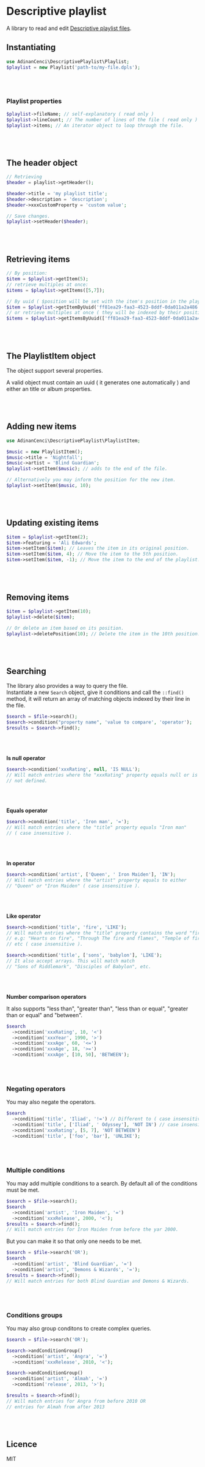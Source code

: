 # Descriptive playlist

A library to read and edit [Descriptive playlist files](https://github.com/adinan-cenci/descriptive-playlist-definition).

## Instantiating

```php
use AdinanCenci\DescriptivePlaylist\Playlist;
$playlist = new Playlist('path-to/my-file.dpls');
```

<br><br>

### Playlist properties

```php
$playlist->fileName; // self-explanatory ( read only )
$playlist->lineCount; // The number of lines of the file ( read only )
$playlist->items; // An iterator object to loop through the file.
```

<br><br>

## The header object

```php
// Retrieving
$header = playlist->getHeader();

$header->title = 'my playlist title';
$header->description = 'description';
$header->xxxCustomProperty = 'custom value';

// Save changes.
$playlist->setHeader($header);
```

<br><br>

## Retrieving items

```php
// By position:
$item = $playlist->getItem(5);
// retrieve multiples at once:
$items = $playlist->getItems([5,7]);

// By uuid ( $position will be set with the item's position in the playlist ):
$item = $playlist->getItemByUuid('ff81ea29-faa3-4523-8ddf-0da011a2a486', $position);
// or retrieve multiples at once ( they will be indexed by their position in the playlist )
$items = $playlist->getItemsByUuid(['ff81ea29-faa3-4523-8ddf-0da011a2a486', '008540f5-cf34-41ec-8b3f-9e1639695370']);


```

<br><br>

## The PlaylistItem object

The object support several properties.

A valid object must contain an uuid ( it generates one automatically ) and either an title or album properties.

<br><br>

## Adding new items

```php
use AdinanCenci\DescriptivePlaylist\PlaylistItem;

$music = new PlaylistItem();
$music->title = 'Nightfall';
$music->artist = 'Blind Guardian';
$playlist->setItem($music); // adds to the end of the file.

// Alternatively you may inform the position for the new item.
$playlist->setItem($music, 10);
```

<br><br>

## Updating existing items

```php
$item = $playlist->getItem(2);
$item->featuring = 'Ali Edwards';
$item->setItem($item); // Leaves the item in its original position.
$item->setItem($item, 4); // Move the item to the 5th position.
$item->setItem($item, -1); // Move the item to the end of the playlist.
```

<br><br>

## Removing items

```php
$item = $playlist->getItem(10);
$playlist->delete($item);

// Or delete an item based on its position.
$playlist->deletePosition(10); // Delete the item in the 10th position.
```

<br><br>

## Searching

The library also provides a way to query the file.  
Instantiate a new `Search` object, give it conditions and call the `::find()` method, 
it will return an array of matching objects indexed by their line in the file.

```php
$search = $file->search();
$search->condition("property name", 'value to compare', 'operator');
$results = $search->find();
```

<br><br>

**Is null operator**

```php
$search->condition('xxxRating', null, 'IS NULL');
// Will match entries where the "xxxRating" property equals null or is 
// not defined.
```

<br><br>

**Equals operator**

```php
$search->condition('title', 'Iron man', '=');
// Will match entries where the "title" property equals "Iron man" 
// ( case insensitive ).
```

<br><br>

**In operator**

```php
$search->condition('artist', ['Queen', ' Iron Maiden'], 'IN');
// Will match entries where the "artist" property equals to either 
// "Queen" or "Iron Maiden" ( case insensitive ).
```

<br><br>

**Like operator**

```php
$search->condition('title', 'fire', 'LIKE');
// Will match entries where the "title" property contains the word "fire"
// e.g: "Hearts on fire", "Through The fire and flames", "Temple of fire"
// etc ( case insensitive ).

$search->condition('title', ['sons', 'babylon'], 'LIKE');
// It also accept arrays. This will match match 
// "Sons of Riddlemark", "Disciples of Babylon", etc.
```

<br><br>

**Number comparison operators**

It also supports "less than", "greater than", "less than or equal", "greater than or equal" and "between".

```php
$search
  ->condition('xxxRating', 10, '<')
  ->condition('xxxYear', 1990, '>')
  ->condition('xxxAge', 60, '<=')
  ->condition('xxxAge', 18, '>=')
  ->condition('xxxAge', [10, 50], 'BETWEEN');
```

<br><br>

### Negating operators

You may also negate the operators.

```php
$search
  ->condition('title', 'Iliad', '!=') // Different to ( case insensitive ).
  ->condition('title', ['Iliad', ' Odyssey'], 'NOT IN') // case insensitive.
  ->condition('xxxRating', [5, 7], 'NOT BETWEEN')
  ->condition('title', ['foo', 'bar'], 'UNLIKE');
```

<br><br>

### Multiple conditions

You may add multiple conditions to a search.
By default all of the conditions must be met.

```php
$search = $file->search();
$search
  ->condition('artist', 'Iron Maiden', '=')
  ->condition('xxxRelease', 2000, '<');
$results = $search->find();
// Will match entries for Iron Maiden from before the yar 2000.
```

But you can make it so that only one needs to be met.

```php
$search = $file->search('OR');
$search
  ->condition('artist', 'Blind Guardian', '=')
  ->condition('artist', 'Demons & Wizards', '=');
$results = $search->find();
// Will match entries for both Blind Guardian and Demons & Wizards.
```

<br><br>

### Conditions groups

You may also group conditons to create complex queries.

```php
$search = $file->search('OR');

$search->andConditionGroup()
  ->condition('artist', 'Angra', '=')
  ->condition('xxxRelease', 2010, '<');

$search->andConditionGroup()
  ->condition('artist', 'Almah', '=')
  ->condition('release', 2013, '>');

$results = $search->find();
// Will match entries for Angra from before 2010 OR
// entries for Almah from after 2013
```

<br><br>

## Licence

MIT
